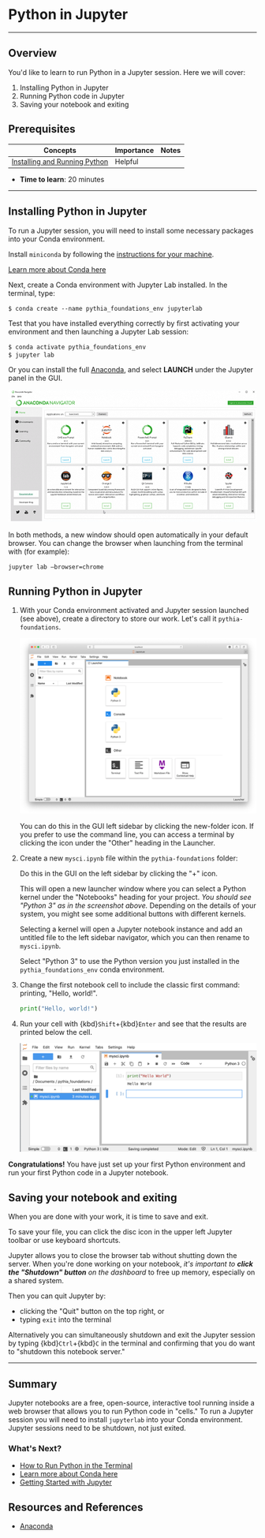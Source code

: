 # Python in Jupyter

---

## Overview

You'd like to learn to run Python in a Jupyter session. Here we will cover:

1.  Installing Python in Jupyter
2.  Running Python code in Jupyter
3.  Saving your notebook and exiting

## Prerequisites

| Concepts                                                                                                  | Importance | Notes |
| --------------------------------------------------------------------------------------------------------- | ---------- | ----- |
| [Installing and Running Python](https://foundations.projectpythia.org/foundations/how-to-run-python.html) | Helpful    |       |

- **Time to learn**: 20 minutes

---

## Installing Python in Jupyter

To run a Jupyter session, you will need to install some necessary packages into your Conda environment.

Install `miniconda` by following the [instructions for your machine](https://docs.conda.io/en/latest/miniconda.html).

[Learn more about Conda here](conda.md)

Next, create a Conda environment with Jupyter Lab installed. In the terminal, type:

```
$ conda create --name pythia_foundations_env jupyterlab
```

Test that you have installed everything correctly by first activating your environment and then launching a Jupyter Lab session:

```
$ conda activate pythia_foundations_env
$ jupyter lab
```

Or you can install the full [Anaconda](https://www.anaconda.com/products/individual), and select **LAUNCH** under the Jupyter panel in the GUI.

![Anaconda Navigator](../images/Anaconda.png)

In both methods, a new window should open automatically in your default browser. You can change the browser when launching from the terminal with (for example):

```
jupyter lab —browser=chrome
```

## Running Python in Jupyter

1. With your Conda environment activated and Jupyter session launched (see above), create a directory to store our work. Let's call it `pythia-foundations`.

   ![Jupyter GUI](../images/jupyter_gui.png)

   You can do this in the GUI left sidebar by clicking the new-folder icon. If you prefer to use the command line, you can access a terminal by clicking the icon under the "Other" heading in the Launcher.

2. Create a new `mysci.ipynb` file within the `pythia-foundations` folder:

   Do this in the GUI on the left sidebar by clicking the "+" icon.

   This will open a new launcher window where you can select a Python kernel under the "Notebooks" heading for your project. _You should see "Python 3" as in the screenshot above._ Depending on the details of your system, you might see some additional buttons with different kernels.

   Selecting a kernel will open a Jupyter notebook instance and add an untitled file to the left sidebar navigator, which you can then rename to `mysci.ipynb`.

   Select "Python 3" to use the Python version you just installed in the `pythia_foundations_env` conda environment.

3. Change the first notebook cell to include the classic first command: printing, "Hello, world!".

   ```python
   print("Hello, world!")
   ```

4. Run your cell with {kbd}`Shift`\+{kbd}`Enter` and see that the results are printed below the cell.

   ![Jupyter - Hello World](../images/mysci.png)

**Congratulations!** You have just set up your first Python environment and run your first Python code in a Jupyter notebook.

## Saving your notebook and exiting

When you are done with your work, it is time to save and exit.

To save your file, you can click the disc icon in the upper left Jupyter toolbar or use keyboard shortcuts.

Jupyter allows you to close the browser tab without shutting down the server. When you're done working on your notebook, _it's important to **click the "Shutdown" button** on the dashboard_ to free up memory, especially on a shared system.

Then you can quit Jupyter by:

- clicking the "Quit" button on the top right, or
- typing `exit` into the terminal

Alternatively you can simultaneously shutdown and exit the Jupyter session by typing
{kbd}`Ctrl`\+{kbd}`C` in the terminal and confirming that you do want to
"shutdown this notebook server."

---

## Summary

Jupyter notebooks are a free, open-source, interactive tool running inside a web browser that allows you to run Python code in "cells." To run a Jupyter session you will need to install `jupyterlab` into your Conda environment. Jupyter sessions need to be shutdown, not just exited.

### What's Next?

- [How to Run Python in the Terminal](terminal.md)
- [Learn more about Conda here](conda.md)
- [Getting Started with Jupyter](getting-started-jupyter)

## Resources and References

- [Anaconda](https://www.anaconda.com/products/distribution)
